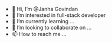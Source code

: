 - 👋 Hi, I’m @Janha Govindan
- 👀 I’m interested in full-stack developer
- 🌱 I’m currently learning ...
- 💞️ I’m looking to collaborate on ...
- 📫 How to reach me ...

<!---
Janha11/Janha11 is a ✨ special ✨ repository because its `README.md` (this file) appears on your GitHub profile.
You can click the Preview link to take a look at your changes.
--->
